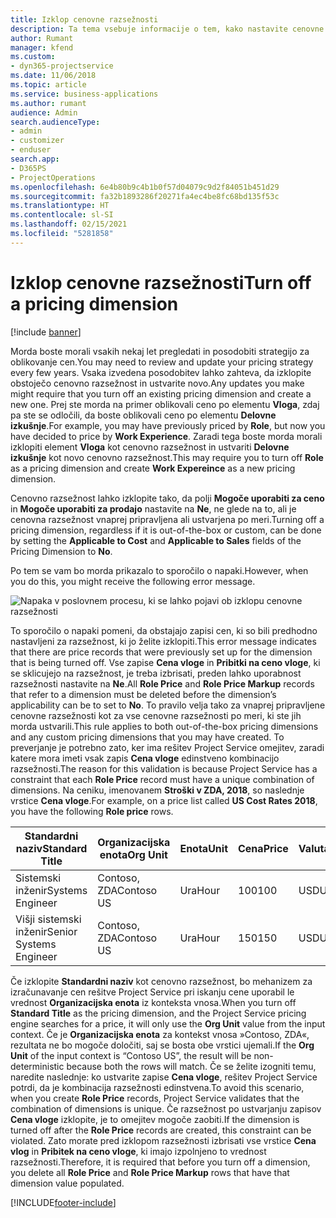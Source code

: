 ```yaml
---
title: Izklop cenovne razsežnosti
description: Ta tema vsebuje informacije o tem, kako nastavite cenovne razsežnosti v rešitvi Project Service.
author: Rumant
manager: kfend
ms.custom:
- dyn365-projectservice
ms.date: 11/06/2018
ms.topic: article
ms.service: business-applications
ms.author: rumant
audience: Admin
search.audienceType:
- admin
- customizer
- enduser
search.app:
- D365PS
- ProjectOperations
ms.openlocfilehash: 6e4b80b9c4b1b0f57d04079c9d2f84051b451d29
ms.sourcegitcommit: fa32b1893286f20271fa4ec4be8fc68bd135f53c
ms.translationtype: HT
ms.contentlocale: sl-SI
ms.lasthandoff: 02/15/2021
ms.locfileid: "5281858"
---
```

# <a name="turn-off-a-pricing-dimension"></a><span data-ttu-id="23009-103">Izklop cenovne razsežnosti</span><span class="sxs-lookup"><span data-stu-id="23009-103">Turn off a pricing dimension</span></span>

[!include [banner](../includes/psa-now-project-operations.md)]

<span data-ttu-id="23009-104">Morda boste morali vsakih nekaj let pregledati in posodobiti strategijo za oblikovanje cen.</span><span class="sxs-lookup"><span data-stu-id="23009-104">You may need to review and update your pricing strategy every few years.</span></span> <span data-ttu-id="23009-105">Vsaka izvedena posodobitev lahko zahteva, da izklopite obstoječo cenovno razsežnost in ustvarite novo.</span><span class="sxs-lookup"><span data-stu-id="23009-105">Any updates you make might require that you turn off an existing pricing dimension and create a new one.</span></span> <span data-ttu-id="23009-106">Prej ste morda na primer oblikovali ceno po elementu **Vloga**, zdaj pa ste se odločili, da boste oblikovali ceno po elementu **Delovne izkušnje**.</span><span class="sxs-lookup"><span data-stu-id="23009-106">For example, you may have previously priced by **Role**, but now you have decided to price by **Work Experience**.</span></span> <span data-ttu-id="23009-107">Zaradi tega boste morda morali izklopiti element **Vloga** kot cenovno razsežnost in ustvariti **Delovne izkušnje** kot novo cenovno razsežnost.</span><span class="sxs-lookup"><span data-stu-id="23009-107">This may require you to turn off **Role** as a pricing dimension and create **Work Expereince** as a new pricing dimension.</span></span> 

<span data-ttu-id="23009-108">Cenovno razsežnost lahko izklopite tako, da polji **Mogoče uporabiti za ceno** in **Mogoče uporabiti za prodajo** nastavite na **Ne**, ne glede na to, ali je cenovna razsežnost vnaprej pripravljena ali ustvarjena po meri.</span><span class="sxs-lookup"><span data-stu-id="23009-108">Turning off a pricing dimension, regardless if it is out-of-the-box or custom, can be done by setting the **Applicable to Cost** and **Applicable to Sales** fields of the Pricing Dimension to **No**.</span></span>

<span data-ttu-id="23009-109">Po tem se vam bo morda prikazalo to sporočilo o napaki.</span><span class="sxs-lookup"><span data-stu-id="23009-109">However, when you do this, you might receive the following error message.</span></span>

![Napaka v poslovnem procesu, ki se lahko pojavi ob izklopu cenovne razsežnosti](media/Business-Process-Error.png)


<span data-ttu-id="23009-111">To sporočilo o napaki pomeni, da obstajajo zapisi cen, ki so bili predhodno nastavljeni za razsežnost, ki jo želite izklopiti.</span><span class="sxs-lookup"><span data-stu-id="23009-111">This error message indicates that there are price records that were previously set up for the dimension that is being turned off.</span></span> <span data-ttu-id="23009-112">Vse zapise **Cena vloge** in **Pribitki na ceno vloge**, ki se sklicujejo na razsežnost, je treba izbrisati, preden lahko uporabnost razsežnosti nastavite na **Ne**.</span><span class="sxs-lookup"><span data-stu-id="23009-112">All **Role Price** and **Role Price Markup** records that refer to a dimension must be deleted before the dimension’s applicability can be to set to **No**.</span></span> <span data-ttu-id="23009-113">To pravilo velja tako za vnaprej pripravljene cenovne razsežnosti kot za vse cenovne razsežnosti po meri, ki ste jih morda ustvarili.</span><span class="sxs-lookup"><span data-stu-id="23009-113">This rule applies to both out-of-the-box pricing dimensions and any custom pricing dimensions that you may have created.</span></span> <span data-ttu-id="23009-114">To preverjanje je potrebno zato, ker ima rešitev Project Service omejitev, zaradi katere mora imeti vsak zapis **Cena vloge** edinstveno kombinacijo razsežnosti.</span><span class="sxs-lookup"><span data-stu-id="23009-114">The reason for this validation is because Project Service has a constraint that each **Role Price** record must have a unique combination of dimensions.</span></span> <span data-ttu-id="23009-115">Na ceniku, imenovanem **Stroški v ZDA, 2018**, so naslednje vrstice **Cena vloge**.</span><span class="sxs-lookup"><span data-stu-id="23009-115">For example, on a price list called **US Cost Rates 2018**, you have the following **Role price** rows.</span></span> 

| <span data-ttu-id="23009-116">Standardni naziv</span><span class="sxs-lookup"><span data-stu-id="23009-116">Standard Title</span></span>         | <span data-ttu-id="23009-117">Organizacijska enota</span><span class="sxs-lookup"><span data-stu-id="23009-117">Org Unit</span></span>    |<span data-ttu-id="23009-118">Enota</span><span class="sxs-lookup"><span data-stu-id="23009-118">Unit</span></span>   |<span data-ttu-id="23009-119">Cena</span><span class="sxs-lookup"><span data-stu-id="23009-119">Price</span></span>  |<span data-ttu-id="23009-120">Valuta</span><span class="sxs-lookup"><span data-stu-id="23009-120">Currency</span></span>  |
| -----------------------|-------------|-------|-------|----------|
| <span data-ttu-id="23009-121">Sistemski inženir</span><span class="sxs-lookup"><span data-stu-id="23009-121">Systems Engineer</span></span>|<span data-ttu-id="23009-122">Contoso, ZDA</span><span class="sxs-lookup"><span data-stu-id="23009-122">Contoso US</span></span>|<span data-ttu-id="23009-123">Ura</span><span class="sxs-lookup"><span data-stu-id="23009-123">Hour</span></span>| <span data-ttu-id="23009-124">100</span><span class="sxs-lookup"><span data-stu-id="23009-124">100</span></span>|<span data-ttu-id="23009-125">USD</span><span class="sxs-lookup"><span data-stu-id="23009-125">USD</span></span>|
| <span data-ttu-id="23009-126">Višji sistemski inženir</span><span class="sxs-lookup"><span data-stu-id="23009-126">Senior Systems Engineer</span></span>|<span data-ttu-id="23009-127">Contoso, ZDA</span><span class="sxs-lookup"><span data-stu-id="23009-127">Contoso US</span></span>|<span data-ttu-id="23009-128">Ura</span><span class="sxs-lookup"><span data-stu-id="23009-128">Hour</span></span>| <span data-ttu-id="23009-129">150</span><span class="sxs-lookup"><span data-stu-id="23009-129">150</span></span>| <span data-ttu-id="23009-130">USD</span><span class="sxs-lookup"><span data-stu-id="23009-130">USD</span></span>|


<span data-ttu-id="23009-131">Če izklopite **Standardni naziv** kot cenovno razsežnost, bo mehanizem za izračunavanje cen rešitve Project Service pri iskanju cene uporabil le vrednost **Organizacijska enota** iz konteksta vnosa.</span><span class="sxs-lookup"><span data-stu-id="23009-131">When you turn off **Standard Title** as the pricing dimension, and the Project Service pricing engine searches for a price, it will only use the **Org Unit** value from the input context.</span></span> <span data-ttu-id="23009-132">Če je **Organizacijska enota** za kontekst vnosa »Contoso, ZDA«, rezultata ne bo mogoče določiti, saj se bosta obe vrstici ujemali.</span><span class="sxs-lookup"><span data-stu-id="23009-132">If the **Org Unit** of the input context is “Contoso US”, the result will be non-deterministic because both the rows will match.</span></span> <span data-ttu-id="23009-133">Če se želite izogniti temu, naredite naslednje: ko ustvarite zapise **Cena vloge**, rešitev Project Service potrdi, da je kombinacija razsežnosti edinstvena.</span><span class="sxs-lookup"><span data-stu-id="23009-133">To avoid this scenario, when you create **Role Price** records, Project Service validates that the combination of dimensions is unique.</span></span> <span data-ttu-id="23009-134">Če razsežnost po ustvarjanju zapisov **Cena vloge** izklopite, je to omejitev mogoče zaobiti.</span><span class="sxs-lookup"><span data-stu-id="23009-134">If the dimension is turned off after the **Role Price** records are created, this constraint can be violated.</span></span> <span data-ttu-id="23009-135">Zato morate pred izklopom razsežnosti izbrisati vse vrstice **Cena vlog** in **Pribitek na ceno vloge**, ki imajo izpolnjeno to vrednost razsežnosti.</span><span class="sxs-lookup"><span data-stu-id="23009-135">Therefore, it is required that before you turn off a dimension, you delete all **Role Price** and **Role Price Markup** rows that have that dimension value populated.</span></span>



[!INCLUDE[footer-include](../includes/footer-banner.md)]